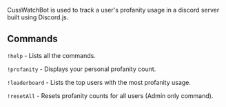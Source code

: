 CussWatchBot is used to track a user's profanity usage in a discord server built using Discord.js.

## Commands

`!help` - Lists all the commands.

`!profanity` - Displays your personal profanity count.

`!leaderboard` - Lists the top users with the most profanity usage.

`!resetAll` - Resets profanity counts for all users (Admin only command).
